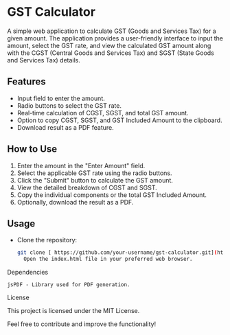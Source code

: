 # GST Calculator

A simple web application to calculate GST (Goods and Services Tax) for a given amount. The application provides a user-friendly interface to input the amount, select the GST rate, and view the calculated GST amount along with the CGST (Central Goods and Services Tax) and SGST (State Goods and Services Tax) details.

## Features

- Input field to enter the amount.
- Radio buttons to select the GST rate.
- Real-time calculation of CGST, SGST, and total GST amount.
- Option to copy CGST, SGST, and GST Included Amount to the clipboard.
- Download result as a PDF feature.

## How to Use

1. Enter the amount in the "Enter Amount" field.
2. Select the applicable GST rate using the radio buttons.
3. Click the "Submit" button to calculate the GST amount.
4. View the detailed breakdown of CGST and SGST.
5. Copy the individual components or the total GST Included Amount.
6. Optionally, download the result as a PDF.

## Usage

- Clone the repository:

  ```bash
  git clone [ https://github.com/your-username/gst-calculator.git](https://github.com/CodeMegan27/gst-calculator/tree/e8f91834925223a28300f4275b984f5f53b8881a)
    Open the index.html file in your preferred web browser.

Dependencies

    jsPDF - Library used for PDF generation.

License

This project is licensed under the MIT License.

Feel free to contribute and improve the functionality!  

